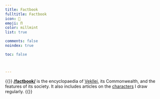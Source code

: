 ```yaml
---
title: Factbook
fulltitle: Factbook
icon: 📓
emoji: Π
color: millmint
list: true

comments: false
noindex: true

toc: false



---
```

{{<note panel >}}
[**/factbook/**](/factbook/) is the encyclopaedia of [Vekllei](/factbook/vekllei), its Commonwealth, and the features of its society. It also includes articles on the [characters](/factbook/characters/) I draw regularly.
{{</note>}}